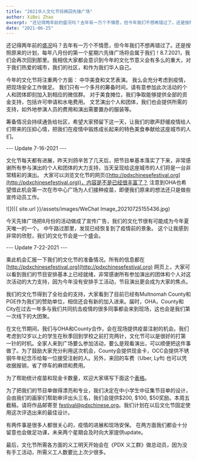 ```yaml
---
title: "2021华人文化节将再回先锋广场"
author: XiBei Zhao
excerpt: "还记得两年前的盛况吗？去年有一万个不情愿，但今年我们不想再错过了。还是按照原来的计划，每年八月份的第一个星期六先锋广场将会属于我们！8.7.2021，我们会再次回到那里。我相信大家都会意识到今年的文化节意义会有多么的重大，对于我们热爱的城市，我们的社区，和作为我们华人自己。"
date: "2021-06-25"
---
```

还记得两年前的[盛况]( https://pdxchinese.org/chinese-festival-2019/)吗？去年有一万个不情愿，但今年我们不想再错过了。还是按照原来的计划，每年八月份的第一个星期六先锋广场将会属于我们！8.7.2021，我们会再次回到那里。我相信大家都会意识到今年的文化节意义会有多么的重大，对于我们热爱的城市，我们的社区，和作为我们华人自己。

今年的文化节将注重两个方面： 中华美食和文艺表演。 我么会充分考虑到疫情，把现场安全工作做足。 我们只有一个多月的筹备时间，请有意参加此次活动的个人和团体即刻加入到相应的微信群。 对于美食摊位，我们争取能够提供全部的资金支持，包括许可申请和水电费用。 文艺演出个人和团体，我们也会提供所需的支持，如外地参演人员的费用和演出需要置办的服装等。

筹备情况会持续通告给社区，希望大家预留下这一天，让我们的歌声舒缓疫情给人们带来的压抑心情，把我们在疫情中锻炼成长起来的特色美食奉献给这座城市的人们。

--- Update 7-16-2021 ---

文化节每天都有进展，昨天刘鸽辛苦了几天后，把节目单基本落实了下来，非常感谢所有参与演出的个人和团体的大力支持，当天呈现给这座城市的人们将是一台非常精彩的演出。 大家可以浏览文化节的网页([http://pdxchinesefestival.org](http://pdxchinesefestival.org))，内容是不是已经很丰富了？ 注意到OHA也希望借此机会第一次在市中心广场为人们接种疫苗，即便我们原来的想法还只是做些宣传动员工作。

![]({{ site.url }}/assets/images/WeChat Image_20210725155436.jpg)

今天先锋广场把8月份的活动做成了宣传广告，我们的文化节很有可能成为今年夏天唯一的一个。 中午路过那里，发现已经恢复到了疫情前的景象。 这个让我感到非常的欣慰，我们的文化节会是一个盛会。

--- Update 7-22-2021 ---

乘此机会汇报一下我们的文化节的准备情况。所有的信息都在 [http://pdxchinesefestival.org](http://pdxchinesefestival.org) 网页上，大家可以看到我们的节目安排基本上已经就绪，非常感谢所有参加演出的团体和个人对这次活动的大力支持，因为今年没有安排手工活动，节目演出更会成为大家的焦点。

我们的文化节得到了全社会的支持，大家看到了目前已经有Multnomah County和PGE作为我们的赞助单位，相信还会有新的加入进来。届时，OHA，County和City在过去一年多与我们共同抗击疫情的很多同事都会来到现场，这也会是我们第一次线下的大团聚。

在文化节期间，我们与OHA和County合作，会在现场提供疫苗注射的机会。我们考虑到12岁以上的学生在秋季回到学校之前打完两针，文化节可以是很好的打第一针的时机。全家人来到广场要么参加活动，要么是观看演出，可以顺便把这件事做了。为了鼓励大家充分利用这次机会，County会提供现金卡，OCC会提供不锈钢牛年纪念币给每一位接受注射的人。另外，来回的车费（Uber, Lyft) 也可以凭收据报销，省了停车的麻烦和费用。

为了帮助统计疫苗和现金卡数量，欢迎大家填写下面这个[表格](https://docs.google.com/forms/d/e/1FAIpQLScYnT81RswCNSO1zroOldu7wnUtktDQOPNCYDhzoMRiZvZiBw/viewform?usp=sf_link)。

为了把我们的节目单做得漂亮和专业，我们决定在中小学生中征集节目单的设计，会由我们的画家们帮助审评出头三名，我们会提供$200, $100, $50奖励。本周五截稿，请将作品邮寄至 festival@pdxchinese.org。我们计划在以后文化节固定使用这次评选出来的最佳设计。

有两件事是很多人都很关心的，疫情的进展和现场安保。 在两方面我们都会十分留意也会做足功课，未来两个星期会及时向大家提供update。

最后，文化节所需各方面的义工明天开始会在《PDX 义工群》做总动员，因为没有手工活动，所需义工人数要比上次少很多。
